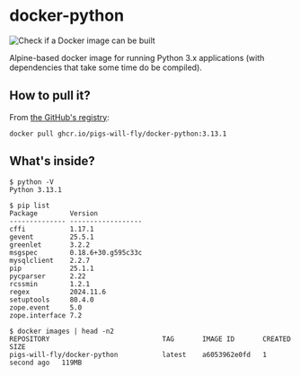 # docker-python
![Check if a Docker image can be built](https://github.com/pigs-will-fly/docker-python/workflows/Check%20if%20a%20Docker%20image%20can%20be%20built/badge.svg)

Alpine-based docker image for running Python 3.x applications (with dependencies that take some time do be compiled).

## How to pull it?

From [the GitHub's registry](https://github.com/pigs-will-fly/docker-python/pkgs/container/docker-python):

```
docker pull ghcr.io/pigs-will-fly/docker-python:3.13.1
```

## What's inside?

```
$ python -V
Python 3.13.1

$ pip list
Package        Version
-------------- ------------------
cffi           1.17.1
gevent         25.5.1
greenlet       3.2.2
msgspec        0.18.6+30.g595c33c
mysqlclient    2.2.7
pip            25.1.1
pycparser      2.22
rcssmin        1.2.1
regex          2024.11.6
setuptools     80.4.0
zope.event     5.0
zope.interface 7.2

$ docker images | head -n2
REPOSITORY                            TAG       IMAGE ID       CREATED        SIZE
pigs-will-fly/docker-python           latest    a6053962e0fd   1 second ago   119MB
```
